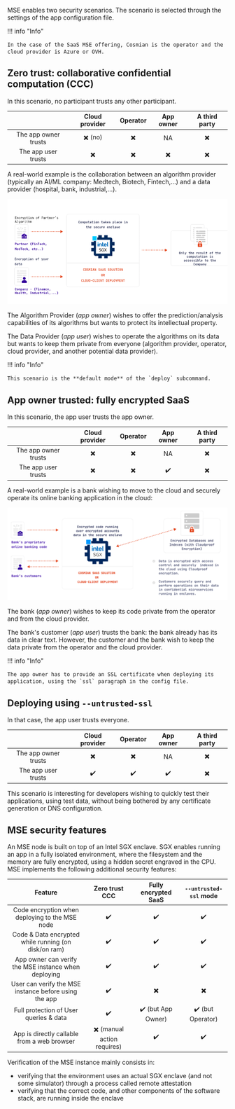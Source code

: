 MSE enables two security scenarios.
The scenario is selected through the settings of the app configuration file.

!!! info "Info" 

    In the case of the SaaS MSE offering, Cosmian is the operator and the cloud provider is Azure or OVH.

## Zero trust: collaborative confidential computation (CCC)

In this scenario, no participant trusts any other participant.

|                      | Cloud provider | Operator | App owner | A third party |
| :------------------: | :------------: | :------: | :-------: | :-----------: |
| The app owner trusts |    ✖️  (no)     |    ✖️     |    NA     |       ✖️       |
| The app user trusts  |       ✖️        |    ✖️     |     ✖️     |       ✖️       |

A real-world example is the collaboration between an algorithm provider (typically an AI/ML company: Medtech, Biotech, Fintech,...) and a data provider (hospital, bank, industrial,...).

![](../images/ccc_scenario.png)

The Algorithm Provider (_app owner_) wishes to offer the prediction/analysis capabilities of its algorithms but wants to protect its intellectual property.

The Data Provider (_app user_) wishes to operate the algorithms on its data but wants to keep them private from everyone (algorithm provider, operator, cloud provider, and another potential data provider).

!!! info "Info"

    This scenario is the **default mode** of the `deploy` subcommand.

## App owner trusted: fully encrypted SaaS

In this scenario, the app user trusts the app owner.

|                      | Cloud provider | Operator | App owner | A third party |
| :------------------: | :------------: | :------: | :-------: | :-----------: |
| The app owner trusts |       ✖️        |    ✖️     |    NA     |       ✖️       |
| The app user trusts  |       ✖️        |    ✖️     |     ✔️     |       ✖️       |

A real-world example is a bank wishing to move to the cloud and securely operate its online
banking application in the cloud:

![](../images/fes-scenario.png)

The bank (_app owner_) wishes to keep its code private from the operator and from the cloud provider.

The bank's customer (_app user_) trusts the bank: the bank already has its data in clear text.
However, the customer and the bank wish to keep the data private from the operator and the cloud provider.

!!! info "Info"

    The app owner has to provide an SSL certificate when deploying its application, using the `ssl` paragraph in the config file.

## Deploying using `--untrusted-ssl`

In that case, the app user trusts everyone.

|                      | Cloud provider | Operator | App owner | A third party |
| :------------------: | :------------: | :------: | :-------: | :-----------: |
| The app owner trusts |       ✖️        |    ✖️     |    NA     |       ✖️       |
| The app user trusts  |       ✔️        |    ✔️     |     ✔️     |       ✖️       |

This scenario is interesting for developers wishing to quickly test their applications, using test data, without being bothered by any certificate generation or DNS configuration.


## MSE security features

An MSE node is built on top of an Intel SGX enclave.
SGX enables running an app in a fully isolated environment, where the filesystem and the memory are fully encrypted, using a hidden secret engraved in the CPU.
MSE implements the following additional security features:

|                        Feature                        |       Zero trust CCC       | Fully encrypted SaaS | `--untrusted-ssl` mode |
| :---------------------------------------------------: | :------------------------: | :------------------: | :--------------------: |
|    Code encryption when deploying to the MSE node     |             ✔️              |          ✔️           |           ✔️            |
| Code & Data encrypted while running (on disk/on ram)  |             ✔️              |          ✔️           |           ✔️            |
| App owner can verify the MSE instance when deploying  |             ✔️              |          ✔️           |           ✔️            |
| User can verify the MSE instance before using the app |             ✔️              |          ✖️           |           ✖️            |
|        Full protection of User queries & data         |             ✔️              |  ✔️ (but App Owner)   |    ✔️ (but Operator)    |
|      App is directly callable from a web browser      | ✖️ (manual action requires) |          ✔️           |           ✔️            |

Verification of the MSE instance mainly consists in:

- verifying that the environment uses an actual SGX enclave (and not some simulator) through a process called remote attestation
- verifying that the correct code, and other components of the software stack, are running inside the enclave
